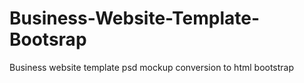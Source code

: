 # Business-Website-Template-Bootsrap
Business website template psd mockup conversion to html bootstrap
